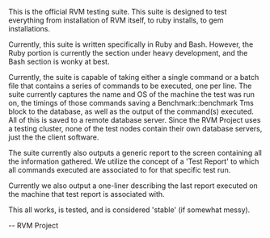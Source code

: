 This is the official RVM testing suite. This suite is designed to test everything from installation of RVM itself, to ruby installs, to gem installations.

Currently, this suite is written specifically in Ruby and Bash. However, the Ruby portion is currently the section under heavy development, and the Bash section is wonky at best.

Currently, the suite is capable of taking either a single command or a batch file that contains a series of commands to be executed, one per line. The suite currently captures the name and OS of the machine the test was run on, the timings of those commands saving a Benchmark::benchmark Tms block to the database, as well as the output of the command(s) executed. All of this is saved to a remote database server. Since the RVM Project uses a testing cluster, none of the test nodes contain their own database servers, just the the client software.

The suite currently also outputs a generic report to the screen containing all the information gathered. We utilize the concept of a 'Test Report' to which all commands executed are associated to for that specific test run.

Currently we also output a one-liner describing the last report executed on the machine that test report is associated with.

This all works, is tested, and is considered 'stable' (if somewhat messy).

--
RVM Project
